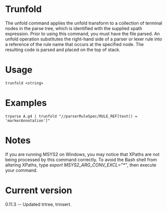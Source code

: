 # Trunfold

The unfold command applies the unfold transform to a collection of terminal nodes
in the parse tree, which is identified with the supplied xpath expression. Prior
to using this command, you must have the file parsed. An unfold operation substitutes
the right-hand side of a parser or lexer rule into a reference of the rule name that
occurs at the specified node. The resulting code is parsed and placed on the top of
stack.

# Usage

    trunfold <string>

# Examples

    trparse A.g4 | trunfold "//parserRuleSpec/RULE_REF[text() = 'markerAnnotation']"

# Notes

If you are running MSYS2 on Windows, you may notice that XPaths are not being
processed by this command correctly. To avoid the Bash shell from altering
XPaths, type _export MSYS2_ARG_CONV_EXCL="*"_, then execute your command.

# Current version

0.11.3 -- Updated trtree, trinsert.

